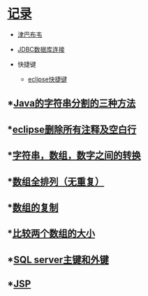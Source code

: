 [记录](https://github.com/sunnyandgood/MyBlog/issues)
====================================================
* [津巴布韦](https://github.com/sunnyandgood/MyBlog/issues/4)

* [JDBC数据库连接](https://github.com/sunnyandgood/MyBlog/blob/master/Dao.java)
* 快捷键

  * [eclipse快捷键](https://github.com/sunnyandgood/MyBlog/blob/master/eclipse%E5%BF%AB%E6%8D%B7%E9%94%AE.txt)

*[Java的字符串分割的三种方法](https://github.com/sunnyandgood/MyBlog/issues/3)
----------------------------------------------------
*[eclipse删除所有注释及空白行](https://github.com/sunnyandgood/MyBlog/issues/2)
----------------------------------------------------
*[字符串，数组，数字之间的转换](https://github.com/sunnyandgood/MyBlog/issues/5)
----------------------------------------------------
*[数组全排列（无重复）](https://github.com/sunnyandgood/MyBlog/issues/6)
----------------------------------------------------
*[数组的复制 ](https://github.com/sunnyandgood/MyBlog/issues/8)
----------------------------------------------------
*[比较两个数组的大小](https://github.com/sunnyandgood/MyBlog/issues/9)
----------------------------------------------------
*[SQL server主键和外键](https://github.com/sunnyandgood/MyBlog/blob/master/SQL%20server%E4%B8%BB%E9%94%AE%E5%92%8C%E5%A4%96%E9%94%AE%20.pdf)
----------------------------------------------------
*[JSP](https://github.com/sunnyandgood/MyBlog/issues/10)
----------------------------------------------------
